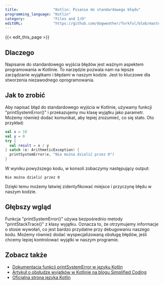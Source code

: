 ```yaml
---
title:                "Kotlin: Pisanie do standardowego błędu"
programming_language: "Kotlin"
category:             "Files and I/O"
editURL:              "https://github.com/dogweather/forkful/blob/master/content/pl/kotlin/writing-to-standard-error.md"
---
```


{{< edit_this_page >}}

## Dlaczego

Napisanie do standardowego wyjścia błędów jest ważnym aspektem programowania w Kotlinie. To narzędzie pozwala nam na lepsze zarządzanie wyjątkami i błędami w naszym kodzie. Jest to kluczowe dla stworzenia niezawodnego oprogramowania.

## Jak to zrobić

Aby napisać błąd do standardowego wyjścia w Kotlinie, używamy funkcji "printSystemError()" i przekazujemy mu klasę wyjątku jako parametr. Możemy również dodać komunikat, aby lepiej zrozumieć, co się stało. Oto przykład:

```Kotlin
val x = 10
val y = 0
try {
  val result = x / y
} catch (e: ArithmeticException) {
  printSystemError(e, "Nie można dzielić przez 0")
}
```

W wyniku powyższego kodu, w konsoli zobaczymy następujący output:

```
Nie można dzielić przez 0
```

Dzięki temu możemy łatwiej zidentyfikować miejsce i przyczynę błędu w naszym kodzie.

## Głębszy wgląd

Funkcja "printSystemError()" używa bezpośrednio metody "printStackTrace()" z klasy wyjątku. Oznacza to, że otrzymujemy informacje o stosie wywołań, co jest bardzo przydatne przy debugowaniu naszego kodu. Możemy również dodać wyspecjalizowaną obsługę błędów, jeśli chcemy lepiej kontrolować wyjątki w naszym programie.

## Zobacz także

- [Dokumentacja funkcji printSystemError w języku Kotlin](https://kotlinlang.org/api/latest/jvm/stdlib/kotlin/-extensions/print-system-error.html)
- [Artykuł o obsłudze wyjątków w Kotlinie na blogu Simplified Coding](https://www.simplifiedcoding.net/kotlin-exceptions/)
- [Oficjalna strona języka Kotlin](https://kotlinlang.org/)